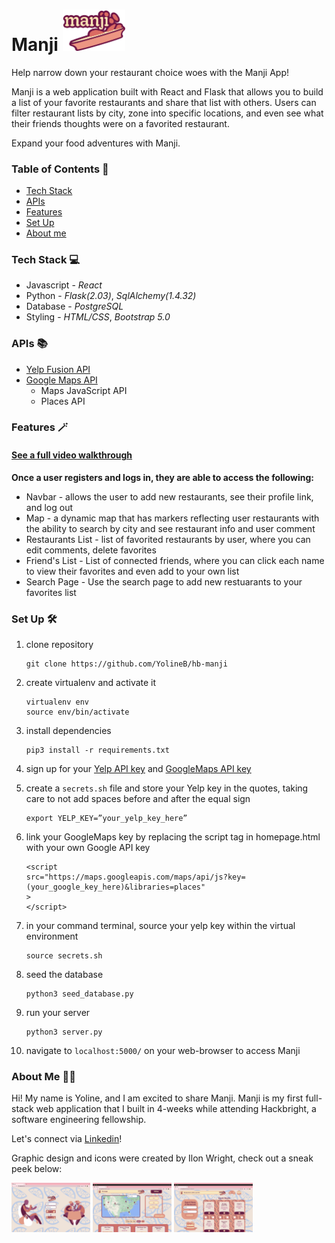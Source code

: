 # Manji <img src="static/md_images/manji.png" width=100px>

Help narrow down your restaurant choice woes with the Manji App!

Manji is a web application built with React and Flask that allows you to build a list of your favorite restaurants and share that list with others. Users can filter restaurant lists by city, zone into specific locations, and even see what their friends thoughts were on a favorited restaurant. 

Expand your food adventures with Manji. 

### Table of Contents 📖

* [Tech Stack](#tech-stack-💻)
* [APIs](#apis-📚)
* [Features](#features-🪄)
* [Set Up](#set-up-🛠️)
* [About me](#about-me-🧘‍♀️)


### Tech Stack 💻

* Javascript - _React_
* Python - _Flask(2.03)_, _SqlAlchemy(1.4.32)_
* Database - _PostgreSQL_
* Styling - _HTML/CSS_, _Bootstrap 5.0_
### APIs 📚

* [Yelp Fusion API](https://www.yelp.com/developers/documentation/v3/get_started)
* [Google Maps API](https://console.developers.google.com/)
	* Maps JavaScript API
	* Places API

### Features 🪄 
#### [See a full video walkthrough](https://www.youtube.com/watch?v=UilGw6Yc-WI)
**Once a user registers and logs in, they are able to access the following:**

* Navbar - allows the user to add new restaurants, see their profile link, and log out
* Map - a dynamic map that has markers reflecting user restaurants with the ability to search by city and see restaurant info and user comment
* Restaurants List - list of favorited restaurants by user, where you can edit comments, delete favorites
* Friend's List - List of connected friends, where you can click each name to view their favorites and even add to your own list
* Search Page - Use the search page to add new restuarants to your favorites list

### Set Up 🛠️
1. clone repository 
	```
	git clone https://github.com/YolineB/hb-manji
	```
2. create virtualenv and activate it
	```
	virtualenv env
	source env/bin/activate
	```
3. install dependencies
	```
	pip3 install -r requirements.txt
	```
4. sign up for your [Yelp API key](https://www.yelp.com/developers/documentation/v3/get_started) and [GoogleMaps API key](https://console.developers.google.com/)

5. create a `secrets.sh` file and store your Yelp key in the quotes, taking care to not add spaces before and after the equal sign
	```
	export YELP_KEY=”your_yelp_key_here”
	```
6. link your GoogleMaps key by replacing the script tag in homepage.html with your own Google API key
	```
	<script
	src="https://maps.googleapis.com/maps/api/js?key=(your_google_key_here)&libraries=places"
	>
	</script>
	```
7. in your command terminal, source your yelp key within the virtual environment
	```
	source secrets.sh
	```
8. seed the database
	```
	python3 seed_database.py
	```
9. run your server
	```
	python3 server.py
	```
10. navigate to `localhost:5000/` on your web-browser to access Manji

### About Me 🧘‍♀️

Hi! My name is Yoline, and I am excited to share Manji. Manji is my first full-stack web application that I built in 4-weeks while attending Hackbright, a software engineering fellowship.

Let's connect via [Linkedin](https://www.linkedin.com/in/yolineb/)!


Graphic design and icons were created by Ilon Wright, check out a sneak peek below:

<img width="25%" alt="log-in" src="/static/md_images/homepage.png"> 
<img width="25%" alt="main" src="/static/md_images/main.png">
<img width="25%" alt="add" src="/static/md_images/add.png">
